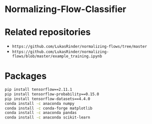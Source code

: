 # Normalizing-Flow-Classifier

# Related repositories

- `https://github.com/LukasRinder/normalizing-flows/tree/master`
- `https://github.com/LukasRinder/normalizing-flows/blob/master/example_training.ipynb`

# Packages

```bash
pip install tensorflow==2.11.1
pip install tensorflow-probability==0.15.0
pip install tensorflow-datasets==4.4.0
conda install -c anaconda numpy
conda install -c conda-forge matplotlib
conda install -c anaconda pandas
conda install -c anaconda scikit-learn
```